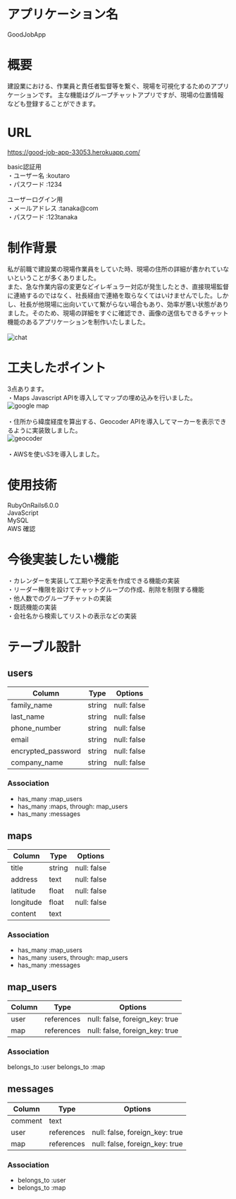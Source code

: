 # アプリケーション名
  GoodJobApp

# 概要
  建設業における、作業員と責任者監督等を繋ぐ、現場を可視化するためのアプリケーションです。
  主な機能はグループチャットアプリですが、現場の位置情報なども登録することができます。

# URL
 https://good-job-app-33053.herokuapp.com/

 basic認証用
 <br>
  ・ユーザー名 :koutaro
  <br>
  ・パスワード :1234
  <br>

 ユーザーログイン用
 <br>
  ・メールアドレス :tanaka@com
  <br>
  ・パスワード :123tanaka
  <br>

# 制作背景
  私が前職で建設業の現場作業員をしていた時、現場の住所の詳細が書かれていないということが多くありました。<br>
  また、急な作業内容の変更などイレギュラー対応が発生したとき、直接現場監督に連絡するのではなく、社長経由で連絡を取らなくてはいけませんでした。しかし、社長が他現場に出向いていて繋がらない場合もあり、効率が悪い状態がありました。そのため、現場の詳細をすぐに確認でき、画像の送信もできるチャット機能のあるアプリケーションを制作いたしました。
  <br>
  <br>
  ![chat](https://i.gyazo.com/2ace4667ae4a08a89206b934fa2481f5.jpg)

# 工夫したポイント
  3点あります。<br>
  ・Maps Javascript APIを導入してマップの埋め込みを行いました。
  <br>
  ![google map](https://i.gyazo.com/fcdbfdf583c1504e2cee1c54963316e4.gif)
  <br>
  <br>
  ・住所から緯度経度を算出する、Geocoder APIを導入してマーカーを表示できるように実装致しました。
  <br>
   ![geocoder](https://i.gyazo.com/740d652c83b7c39ce9fc5eae9bfd7795.jpg)
   <br>
   <br>
  ・AWSを使いS3を導入しました。
  <br>
 

# 使用技術
  RubyOnRails6.0.0
  <br>
  JavaScript
  <br>
  MySQL
  <br>
  AWS
  確認

# 今後実装したい機能
  ・カレンダーを実装して工期や予定表を作成できる機能の実装
  <br>
  ・リーダー権限を設けてチャットグループの作成、削除を制限する機能
  <br>
  ・他人数でのグループチャットの実装
  <br>
  ・既読機能の実装
  <br>
  ・会社名から検索してリストの表示などの実装



# テーブル設計

## users

| Column | Type | Options |
| ------ | ---- | ------- |
| family_name | string | null: false |
| last_name | string | null: false |
| phone_number | string | null: false |
| email | string | null: false |
| encrypted_password | string | null: false |
| company_name | string | null: false

### Association

- has_many :map_users
- has_many :maps, through: map_users
- has_many :messages

## maps

| Column | Type | Options |
| ------ | ---- | ------- |
| title | string | null: false |
| address | text | null: false |
| latitude | float | null: false |
| longitude | float | null: false |
| content | text |        |

### Association

- has_many :map_users
- has_many :users, through: map_users
- has_many :messages

## map_users

| Column | Type | Options |
| ------ | ---- | ------- |
| user | references | null: false, foreign_key: true |
| map | references | null: false, foreign_key: true |

### Association

belongs_to :user
belongs_to :map

## messages

| Column | Type | Options |
| ------ | ---- | ------- |
| comment | text |  |
| user | references | null: false, foreign_key: true |
| map | references | null: false, foreign_key: true |

### Association

- belongs_to :user
- belongs_to :map